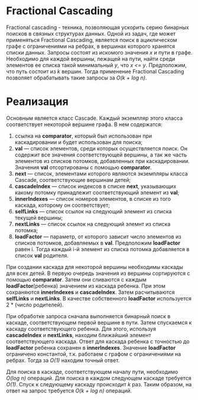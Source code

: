 Fractional Cascading
=================
Fractional cascading - техника, позволяющая ускорить серию бинарных поисков в связных структурах данных. 
Одной из задач, где может применяться Fractional Cascading, является поиск в ациклическом графе с ограничениями на ребрах, в вершинах которого хранятся списки данных. Запросы состоят из искомого значения *x* и пути в графе. Необходимо для каждой вершины, лежащей на пути, найти среди элементов ее списка такой минимальный *y*, что *x <= y*. Предположим, что путь состоит из *k* вершин. Тогда применение Fractional Cascading позволяет обрабатывать такие запросы за *O(k + log n)*. 

Реализация
==================
Основным является класс Cascade. Каждый экземпляр этого класса соответствует некоторой вершине графа. В нем содержатся:

1. ссылка на **comparator**, который был использован при каскадировании и будет использован для поиска;
2. **val** — список элементов, среди которых осуществляется поиск. Он содержит все значения соответствующей вершины, а так же часть элементов из списков потомков, добавленных при каскадировании. Значения **val** отсортированы с помощью **comparator**.
3. **next** — список, элементами которого являются экземпляры класса Cascade, соответствующие вершинам детей;
4. **cascadeIndex** — список индексов в списке **next**, указывающих какому потомку принадлежит соответствующий  элемент из **val**;
5. **innerIndexes** — список номеров элементов, в списке из того каскада, которому он соответствует;
6. **selfLinks** — список ссылок на следующий элемент из списка текущей вершины;
7. **nextLinks** — список ссылок на следующий элемнт из списка потомка;
8. **loadFactor** — параметр, от которого зависит число элементов из списков потомков, добавляемых в **val**. Предположим **loadFactor** равен i. Тогда каждый i-й элемент из списка потомка добавляется в список **val** родителя.

При создании каскада для некоторой вершины необходимы каскады для всех детей. В первую очередь значения из вершины сортируются с помощью **comparator**. Затем они сливаются с каждым **loadFactor**(ребенка) значением из каскада ребенка. При этом сохраняются **innerIndexes** и **cascadeIndex**. Затем расчитываются **selfLinks** и **nextLinks**. В качестве собственного **loadFactor** используется 2 * (число родителей).

При обработке запроса сначала выполняется бинарный поиск в каскаде, соответствующем первой вершине в пути. Затем спускаемся к каскаду соответствующего ребенка. Для этого, используя **cascadeIndex** и **nextLinks**, находим ближайший элемент соответствующего каскада. Ответ для каскада ребенка с точностью до **loadFactor** ребенка сохранен в **innerIndexes**. Значение **loadFactor** ограничено константой, т.к. работаем с графом с ограничениями на ребрах. Тогда за *О(1)* находим точный ответ. 

Для поиска в каскаде, соответствующем началу пути, необходимо *O(log n)* операций. Для поиска в каждом следующем каскаде требуется *O(1)*. Спуск к следующему каскаду происходит *k* раз. Таким образом, на ответ на запрос требуется *O(k + log n)* операций.   
